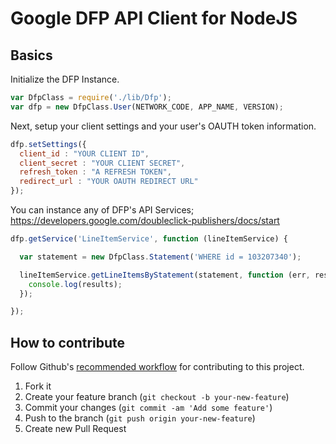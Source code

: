 # Google DFP API Client for NodeJS

## Basics

Initialize the DFP Instance.

```JavaScript
var DfpClass = require('./lib/Dfp');
var dfp = new DfpClass.User(NETWORK_CODE, APP_NAME, VERSION);
```

Next, setup your client settings and your user's OAUTH token information.

```JavaScript
dfp.setSettings({
  client_id : "YOUR CLIENT ID",
  client_secret : "YOUR CLIENT SECRET",
  refresh_token : "A REFRESH TOKEN",
  redirect_url : "YOUR OAUTH REDIRECT URL"
});
```

You can instance any of DFP's API Services; https://developers.google.com/doubleclick-publishers/docs/start


```JavaScript
dfp.getService('LineItemService', function (lineItemService) {

  var statement = new DfpClass.Statement('WHERE id = 103207340');

  lineItemService.getLineItemsByStatement(statement, function (err, results) {
    console.log(results);
  });

});
```

How to contribute
-----------

Follow Github's [recommended workflow](https://help.github.com/articles/fork-a-repo) for contributing to this project.

1. Fork it
2. Create your feature branch (`git checkout -b your-new-feature`)
3. Commit your changes (`git commit -am 'Add some feature'`)
4. Push to the branch (`git push origin your-new-feature`)
5. Create new Pull Request
